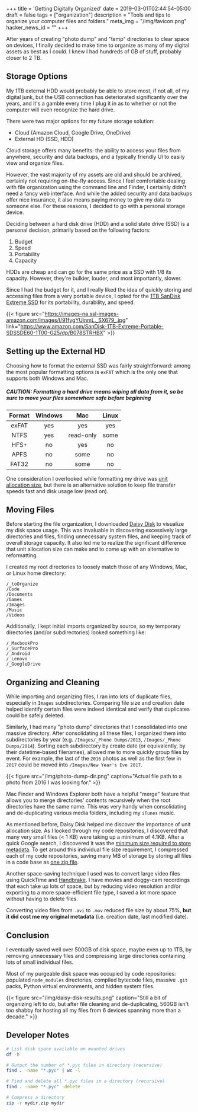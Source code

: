 +++
title = 'Getting Digitally Organized'
date = 2019-03-01T02:44:54-05:00
draft = false
tags = ["organization"]
description = "Tools and tips to organize your computer files and folders."
meta_img = "/img/favicon.png"
hacker_news_id = ""
+++

After years of creating "photo dump" and "temp" directories to clear space on devices, I finally decided to make time to organize as many of my digital assets as best as I could. I knew I had hundreds of GB of stuff, probably closer to 2 TB.

## Storage Options

My 1TB external HDD would probably be able to store most, if not all, of my digital junk, but the USB connection has deteriorated significantly over the years, and it's a gamble every time I plug it in as to whether or not the computer will even recognize the hard drive.

There were two major options for my future storage solution:

* Cloud (Amazon Cloud, Google Drive, OneDrive)
* External HD (SSD, HDD)

Cloud storage offers many benefits: the ability to access your files from anywhere, security and data backups, and a typically friendly UI to easily view and organize files.

However, the vast majority of my assets are old and should be archived, certainly not requiring on-the-fly access. Since I feel comfortable dealing with file organization using the command line and Finder, I certainly didn't need a fancy web interface. And while the added security and data backups offer nice insurance, it also means paying money to give my data to someone else. For these reasons, I decided to go with a personal storage device.

Deciding between a hard disk drive (HDD) and a solid state drive (SSD) is a personal decision, primarily based on the following factors:

1. Budget
1. Speed
1. Portability
1. Capacity

HDDs are cheap and can go for the same price as a SSD with 1/8 its capacity. However, they're bulkier, louder, and most importantly, slower.

Since I had the budget for it, and I really liked the idea of quickly storing and accessing files from a very portable device, I opted for the [1TB SanDisk Extreme SSD](https://www.amazon.com/SanDisk-1TB-Extreme-Portable-SDSSDE60-1T00-G25/dp/B078STRHBX) for its portability, durability, and speed.

{{< figure src="https://images-na.ssl-images-amazon.com/images/I/91fygYUinmL._SX679_.jpg" link="https://www.amazon.com/SanDisk-1TB-Extreme-Portable-SDSSDE60-1T00-G25/dp/B078STRHBX" >}}

## Setting up the External HD

Choosing how to format the external SSD was fairly straightforward: among the most popular formatting options is `exFAT` which is the only one that supports both Windows and Mac.

##### CAUTION: Formatting a hard drive means wiping all data from it, so be sure to move your files somewhere safe before beginning

| Format | Windows |    Mac    | Linux  |
|:------:|:-------:|:---------:|:------:|
| exFAT  |   yes   |    yes    |  yes   |
| NTFS   |   yes   | read-only |  some  |
| HFS+   |   no    |    yes    |  no    |
| APFS   |   no    |   some    |  no    |
| FAT32  |   no    |   some    |  no    |

One consideration I overlooked while formatting my drive was [unit allocation size](https://superuser.com/a/31690), but there is an alternative solution to keep file transfer speeds fast and disk usage low (read on).

## Moving Files

Before starting the file organization, I downloaded [Daisy Disk](https://daisydiskapp.com/) to visualize my disk space usage. This was invaluable in discovering excessively large directories and files, finding unnecessary system files, and keeping track of overall storage capacity. It also led me to realize the significant difference that unit allocation size can make and to come up with an alternative to reformatting.

I created my root directories to loosely match those of any Windows, Mac, or Linux home directory:

```
/_toOrganize
/Code
/Documents
/Games
/Images
/Music
/Videos
```

Additionally, I kept initial imports organized by source, so my temporary directories (and/or subdirectories) looked something like:

```
/_MacbookPro
/_SurfacePro
/_Android
/_Lenovo
/_GoogleDrive
```

## Organizing and Cleaning

While importing and organizing files, I ran into lots of duplicate files, especially in `Images` subdirectories. Comparing file size and creation date helped identify certain files were indeed identical and verify that duplicates could be safely deleted.

Similarly, I had many "photo dump" directories that I consolidated into one massive directory. After consolidating all these files, I organized them into subdirectories by year (e.g. `/Images/_Phone Dumps/2013`, `/Images/_Phone Dumps/2014`). Sorting each subdirectory by create date (or equivalently, by their datetime-based filenames), allowed me to more quickly group files by event. For example, the last of the `2016` photos as well as the first few in `2017` could be moved into `/Images/New Year's Eve 2017`.

{{< figure src="/img/photo-dump-dir.png" caption="Actual file path to a photo from 2016 I was looking for." >}}

Mac Finder and Windows Explorer both have a helpful "merge" feature that allows you to merge directories' contents recursively when the root directories have the same name. This was very handy when consolidating and de-duplicating various media folders, including my `iTunes` music.

As mentioned before, Daisy Disk helped me discover the importance of unit allocation size. As I looked through my code repositories, I discovered that many very small files (< 1 KB) were taking up a minimum of 4.1KB. After a quick Google search, I discovered it was the [minimum size required to store metadata](https://superuser.com/a/142900). To get around this individual file size requirement, I compressed each of my code repositories, saving many MB of storage by storing all files in a code base as [one zip file](#developer-notes).

Another space-saving technique I used was to convert large video files using QuickTime and [Handbrake](https://handbrake.fr/). I have movies and doggy-cam recordings that each take up lots of space, but by reducing video resolution and/or exporting to a more space-efficient file type, I saved a lot more space without having to delete files.

Converting video files from `.avi` to `.mov` reduced file size by about 75%, **but it did cost me my original metadata** (i.e. creation date, last modified date).

## Conclusion

I eventually saved well over 500GB of disk space, maybe even up to 1TB, by removing unnecessary files and compressing large directories containing lots of small individual files.

Most of my purgeable disk space was occupied by code repositories: populated `node_modules` directories, compiled bytecode files, massive `.git` packs, Python virtual environments, and hidden system files.

{{< figure src="/img/daisy-disk-results.png" caption="Still a bit of organizing left to do, but after file cleaning and de-duplicating, 560GB isn't too shabby for hosting all my files from 6 devices spanning more than a decade." >}}

## Developer Notes

```bash
# List disk space available on mounted drives
df -h

# Output the number of *.pyc files in directory (recursive)
find . -name "*.pyc" | wc -l

# Find and delete all *.pyc files in a directory (recursive)
find . -name "*.pyc" -delete

# Compress a directory
zip -r mydir.zip mydir
```
